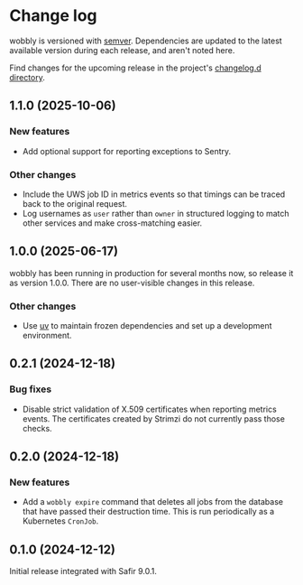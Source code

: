 # Change log

wobbly is versioned with [semver](https://semver.org/).
Dependencies are updated to the latest available version during each release, and aren't noted here.

Find changes for the upcoming release in the project's [changelog.d directory](https://github.com/lsst-sqre/wobbly/tree/main/changelog.d/).

<!-- scriv-insert-here -->

<a id='changelog-1.1.0'></a>
## 1.1.0 (2025-10-06)

### New features

- Add optional support for reporting exceptions to Sentry.

### Other changes

- Include the UWS job ID in metrics events so that timings can be traced back to the original request.
- Log usernames as `user` rather than `owner` in structured logging to match other services and make cross-matching easier.

<a id='changelog-1.0.0'></a>
## 1.0.0 (2025-06-17)

wobbly has been running in production for several months now, so release it as version 1.0.0. There are no user-visible changes in this release.

### Other changes

- Use [uv](https://github.com/astral-sh/uv) to maintain frozen dependencies and set up a development environment.

<a id='changelog-0.2.1'></a>
## 0.2.1 (2024-12-18)

### Bug fixes

- Disable strict validation of X.509 certificates when reporting metrics events. The certificates created by Strimzi do not currently pass those checks.

<a id='changelog-0.2.0'></a>
## 0.2.0 (2024-12-18)

### New features

- Add a `wobbly expire` command that deletes all jobs from the database that have passed their destruction time. This is run periodically as a Kubernetes `CronJob`.

<a id='changelog-0.1.0'></a>
## 0.1.0 (2024-12-12)

Initial release integrated with Safir 9.0.1.
